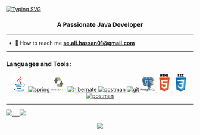 <a href="https://git.io/typing-svg"><img src="https://readme-typing-svg.demolab.com?font=Fira+Code&weight=500&size=24&duration=2000&pause=1000&color=4C8AF7&random=false&width=435&lines=Hello!+I'm+Ali-Hassan." alt="Typing SVG" /></a>
<h3 align = "center">A Passionate Java Developer</h3>

---

- 📨 How to reach me **se.ali.hassan01@gmail.com**

---

<h3 align="left">Languages and Tools:</h3>
<div>
<p align="center"> 
<a href="https://www.java.com" target="_blank" rel="noreferrer"> <img src="https://raw.githubusercontent.com/devicons/devicon/master/icons/java/java-original.svg" alt="java" width="40" height="45"/> </a>
<a href="https://spring.io/" target="_blank" rel="noreferrer"> <img src="https://www.vectorlogo.zone/logos/springio/springio-icon.svg" alt="spring" width="40" height="40"/> </a> 
<a href="https://hibernate.org" target="_blank" rel="noreferrer"> <img src="https://raw.githubusercontent.com/devicons/devicon/master/icons/hibernate/hibernate-original-wordmark.svg" alt="hibernate" width="40" height="40"/> </a>
<a href="https://junit.org/junit5/" target="_blank" rel="noreferrer"> <img src="https://raw.githubusercontent.com/junit-team/junit5/86465f4f491219ad0c0cf9c64eddca7b0edeb86f/assets/img/junit5-logo.svg" alt="hibernate" width="35" height="40"/> </a> 
<a href="https://vaadin.com/" target="_blank" rel="noreferrer"> <img src="https://avatars.githubusercontent.com/u/1171922?s=200&v=4" alt="postman" width="40" height="40"/>
<a href="https://git-scm.com/" target="_blank" rel="noreferrer"> <img src="https://www.vectorlogo.zone/logos/git-scm/git-scm-icon.svg" alt="git" width="40" height="40"/> </a>
<a href="https://www.postgresql.org" target="_blank" rel="noreferrer"> <img src="https://raw.githubusercontent.com/devicons/devicon/master/icons/postgresql/postgresql-original-wordmark.svg" alt="postgresql" width="40" height="40"/> </a>
<a href="https://www.w3.org/html/" target="_blank" rel="noreferrer"> <img src="https://raw.githubusercontent.com/devicons/devicon/master/icons/html5/html5-original-wordmark.svg" alt="html5" width="40" height="47"/> </a>
<a href="https://www.w3schools.com/css/" target="_blank" rel="noreferrer"> <img src="https://raw.githubusercontent.com/devicons/devicon/master/icons/css3/css3-original-wordmark.svg" alt="css3" width="40" height="47"/> </a> 
<a href="https://postman.com" target="_blank" rel="noreferrer"> <img src="https://www.vectorlogo.zone/logos/getpostman/getpostman-icon.svg" alt="postman" width="40" height="40"/>

 </p>
 </div>

 ---

<div class='container'>
<img style="height: auto; width: 50%;" class="img" src="https://github-readme-stats-8pc9.vercel.app/api?username=Ali-Hassan33&theme=dark&show_icons=true" />
&nbsp;
&nbsp;
<img style="height: auto; width: 38%;" class="img" src="https://github-readme-stats-8pc9.vercel.app/api/top-langs/?username=Ali-Hassan33&layout=compact&theme=dark" /></div>
</div>

<br>

<div align = "center">
 <img src = "https://streak-stats.demolab.com/?user=Ali-Hassan33&theme=dark">
</div>
